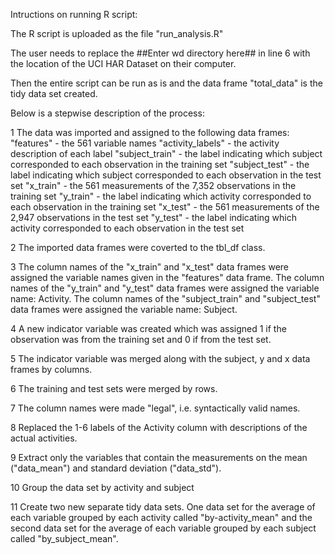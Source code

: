 Intructions on running R script:

The R script is uploaded as the file "run_analysis.R"

The user needs to replace the ##Enter wd directory here## in line 6 with the location of the UCI HAR Dataset on their computer.

Then the entire script can be run as is and the data frame "total_data" is the tidy data set created.

Below is a stepwise description of the process:

1 The data was imported and assigned to the following data frames: "features" - the 561 variable names "activity_labels" - the activity description of each label "subject_train" - the label indicating which subject corresponded to each observation in the training set "subject_test" - the label indicating which subject corresponded to each observation in the test set "x_train" - the 561 measurements of the 7,352 observations in the training set "y_train" - the label indicating which activity corresponded to each observation in the training set "x_test" - the 561 measurements of the 2,947 observations in the test set "y_test" - the label indicating which activity corresponded to each observation in the test set

2 The imported data frames were coverted to the tbl_df class.

3 The column names of the "x_train" and "x_test" data frames were assigned the variable names given in the "features" data frame. The column names of the "y_train" and "y_test" data frames were assigned the variable name: Activity. The column names of the "subject_train" and "subject_test" data frames were assigned the variable name: Subject.

4 A new indicator variable was created which was assigned 1 if the observation was from the training set and 0 if from the test set.

5 The indicator variable was merged along with the subject, y and x data frames by columns.

6 The training and test sets were merged by rows.

7 The column names were made "legal", i.e. syntactically valid names.

8 Replaced the 1-6 labels of the Activity column with descriptions of the actual activities.

9 Extract only the variables that contain the measurements on the mean ("data_mean") and standard deviation ("data_std").

10 Group the data set by activity and subject

11 Create two new separate tidy data sets. One data set for the average of each variable grouped by each activity called "by-activity_mean" and the second data set for the average of each variable grouped by each subject called "by_subject_mean".
